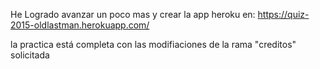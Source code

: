 He Logrado avanzar un poco mas y crear la app heroku en:
https://quiz-2015-oldlastman.herokuapp.com/

la practica está completa con las modifiaciones de la rama "creditos" solicitada